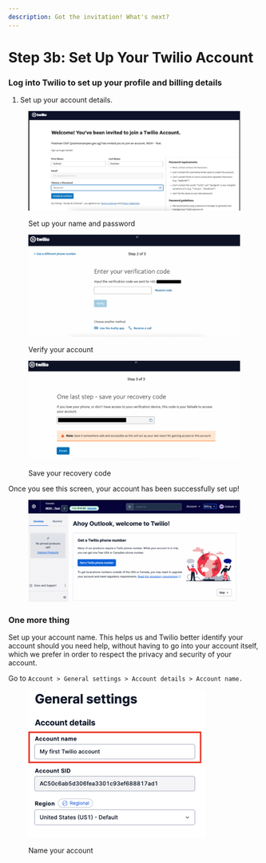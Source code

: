 ```yaml
---
description: Got the invitation! What's next?
---
```


# Step 3b: Set Up Your Twilio Account

### Log into Twilio to set up your profile and billing details

1. Set up your account details.

<figure><img src="../../.gitbook/assets/image (8).png" alt=""><figcaption><p>Set up your name and password</p></figcaption></figure>

<figure><img src="../../.gitbook/assets/image (5).png" alt=""><figcaption><p>Verify your account</p></figcaption></figure>

<figure><img src="../../.gitbook/assets/image (7).png" alt=""><figcaption><p>Save your recovery code</p></figcaption></figure>

Once you see this screen, your account has been successfully set up!

<figure><img src="../../.gitbook/assets/image (4).png" alt=""><figcaption></figcaption></figure>

### One more thing

Set up your account name. This helps us and Twilio better identify your account should you need help, without having to go into your account itself, which we prefer in order to respect the privacy and security of your account.

Go to `Account > General settings > Account details > Account name.`

<figure><img src="../../.gitbook/assets/image (1).png" alt="" width="355"><figcaption><p>Name your account</p></figcaption></figure>

